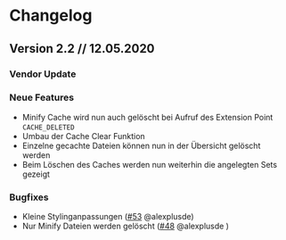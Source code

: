 # Changelog

## Version 2.2 // 12.05.2020

### Vendor Update

### Neue Features
* Minify Cache wird nun auch gelöscht bei Aufruf des Extension Point `CACHE_DELETED`
* Umbau der Cache Clear Funktion
* Einzelne gecachte Dateien können nun in der Übersicht gelöscht werden
* Beim Löschen des Caches werden nun weiterhin die angelegten Sets gezeigt

### Bugfixes
* Kleine Stylinganpassungen ([#53](https://github.com/FriendsOfREDAXO/minify/issues/53) @alexplusde)
* Nur Minify Dateien werden gelöscht ([#48](https://github.com/FriendsOfREDAXO/minify/issues/48) @alexplusde )
